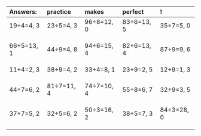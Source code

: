 | Answers: | practice | makes | perfect | ! |
| :--- | :--- | :--- | :--- | :--- |
| 19÷4=4, 3 | 23÷5=4, 3 | 96÷8=12, 0 | 83÷6=13, 5 | 35÷7=5, 0 | 
|   |   |   |   |   | 
|   |   |   |   |   | 
|   |   |   |   |   | 
| 66÷5=13, 1 | 44÷9=4, 8 | 94÷6=15, 4 | 82÷6=13, 4 | 87÷9=9, 6 | 
|   |   |   |   |   | 
|   |   |   |   |   | 
|   |   |   |   |   | 
| 11÷4=2, 3 | 38÷9=4, 2 | 33÷4=8, 1 | 23÷9=2, 5 | 12÷9=1, 3 | 
|   |   |   |   |   | 
|   |   |   |   |   | 
|   |   |   |   |   | 
| 44÷7=6, 2 | 81÷7=11, 4 | 74÷7=10, 4 | 55÷8=6, 7 | 32÷9=3, 5 | 
|   |   |   |   |   | 
|   |   |   |   |   | 
|   |   |   |   |   | 
| 37÷7=5, 2 | 32÷5=6, 2 | 50÷3=16, 2 | 38÷5=7, 3 | 84÷3=28, 0 | 
|   |   |   |   |   | 
|   |   |   |   |   | 
|   |   |   |   |   | 
